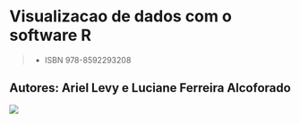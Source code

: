 # Visualizacao de dados com o software R

>- ISBN 978-8592293208

## Autores: Ariel Levy e Luciane Ferreira Alcoforado

![](https://images-na.ssl-images-amazon.com/images/I/414n9HwydIL._SX348_BO1,204,203,200_.jpg)
